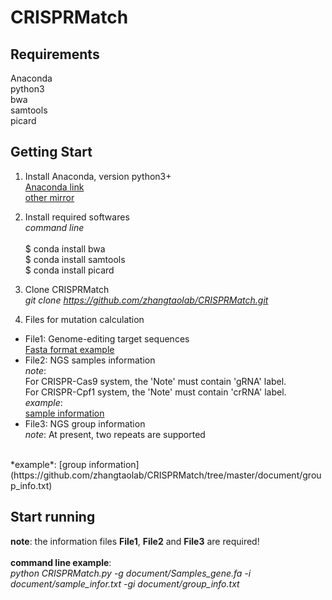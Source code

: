 # CRISPRMatch

## Requirements
Anaconda</br>
python3</br>
bwa</br>
samtools</br>
picard</br>

## Getting Start
1. Install Anaconda, version python3+  
[Anaconda link](https://www.anaconda.com/download/)  
[other mirror](https://mirrors.tuna.tsinghua.edu.cn/anaconda/archive/)

2. Install required softwares  
*command line*</br></br>
$ conda install bwa</br>
$ conda install samtools</br>
$ conda install picard</br>

3. Clone CRISPRMatch   
*git clone https://github.com/zhangtaolab/CRISPRMatch.git*

4. Files for mutation calculation  
- File1: Genome-editing target sequences  
[Fasta format example](https://github.com/zhangtaolab/CRISPRMatch/tree/master/document/Samples_gene.fa)
- File2: NGS samples information  
*note*:   
For CRISPR-Cas9 system, the 'Note' must contain 'gRNA' label.  
For CRISPR-Cpf1 system, the 'Note' must contain 'crRNA' label.  
*example*:  
[sample information](https://github.com/zhangtaolab/CRISPRMatch/tree/master/document/sample_infor.txt)  
- File3: NGS group information  
*note*: At present, two repeats are supported  
</br>
*example*:  
[group information](https://github.com/zhangtaolab/CRISPRMatch/tree/master/document/group_info.txt)

## Start running
**note**: the information files **File1**, **File2** and **File3** are required!  
</br>
**command line example**:   
*python CRISPRMatch.py -g document/Samples_gene.fa -i document/sample_infor.txt -gi document/group_info.txt*